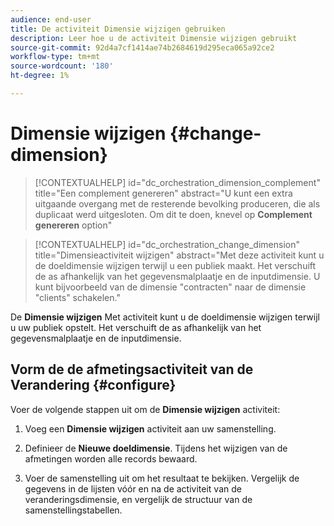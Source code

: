 ```yaml
---
audience: end-user
title: De activiteit Dimensie wijzigen gebruiken
description: Leer hoe u de activiteit Dimensie wijzigen gebruikt
source-git-commit: 92d4a7cf1414ae74b2684619d295eca065a92ce2
workflow-type: tm+mt
source-wordcount: '180'
ht-degree: 1%

---
```


# Dimensie wijzigen {#change-dimension}

>[!CONTEXTUALHELP]
>id="dc_orchestration_dimension_complement"
>title="Een complement genereren"
>abstract="U kunt een extra uitgaande overgang met de resterende bevolking produceren, die als duplicaat werd uitgesloten. Om dit te doen, knevel op **Complement genereren** option"

>[!CONTEXTUALHELP]
>id="dc_orchestration_change_dimension"
>title="Dimensieactiviteit wijzigen"
>abstract="Met deze activiteit kunt u de doeldimensie wijzigen terwijl u een publiek maakt. Het verschuift de as afhankelijk van het gegevensmalplaatje en de inputdimensie. U kunt bijvoorbeeld van de dimensie &quot;contracten&quot; naar de dimensie &quot;clients&quot; schakelen."

De **Dimensie wijzigen** Met activiteit kunt u de doeldimensie wijzigen terwijl u uw publiek opstelt. Het verschuift de as afhankelijk van het gegevensmalplaatje en de inputdimensie. <!--[Learn more on targeting dimensions](../../audience/about-recipients.md#targeting-dimensions)-->


## Vorm de de afmetingsactiviteit van de Verandering {#configure}

Voer de volgende stappen uit om de **Dimensie wijzigen** activiteit:

1. Voeg een **Dimensie wijzigen** activiteit aan uw samenstelling.

1. Definieer de **Nieuwe doeldimensie**. Tijdens het wijzigen van de afmetingen worden alle records bewaard.

1. Voer de samenstelling uit om het resultaat te bekijken. Vergelijk de gegevens in de lijsten vóór en na de activiteit van de veranderingsdimensie, en vergelijk de structuur van de samenstellingstabellen.

<!--
## Example {#example}

In this example, we want to send an SMS delivery to all the profiles who have made a purchase. To do this, we first use a **[!UICONTROL Build audience]** activity linked to a custom "Purchase" targeting dimension to target all purchases that occurred.

We then use a **[!UICONTROL Change dimension]** activity to switch the workflow targeting dimension to "Recipients". This allows us to be able to target the recipients who match the query.
-->
